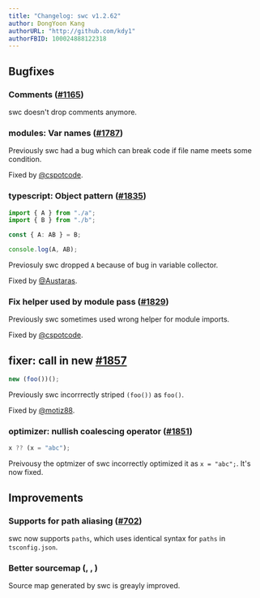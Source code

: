 ```yaml
---
title: "Changelog: swc v1.2.62"
author: DongYoon Kang
authorURL: "http://github.com/kdy1"
authorFBID: 100024888122318
---
```


## Bugfixes

### Comments ([#1165](https://github.com/swc-project/swc/issues/1165))

swc doesn't drop comments anymore.

### modules: Var names ([#1787](https://github.com/swc-project/swc/issues/1787))

Previously swc had a bug which can break code if file name meets some condition.

Fixed by [@cspotcode](https://github.com/cspotcode).

### typescript: Object pattern ([#1835](https://github.com/swc-project/swc/pull/1835))

```ts
import { A } from "./a";
import { B } from "./b";

const { A: AB } = B;

console.log(A, AB);
```

Previosuly swc dropped `A` because of bug in variable collector.

Fixed by [@Austaras](https://github.com/Austaras).

### Fix helper used by module pass ([#1829](https://github.com/swc-project/swc/pull/1829))

Previously swc sometimes used wrong helper for module imports.

Fixed by [@cspotcode](https://github.com/cspotcode).

## fixer: call in new [#1857](https://github.com/swc-project/swc/pull/1857)

```ts
new (foo())();
```

Previously swc incorrrectly striped `(foo())` as `foo()`.

Fixed by [@motiz88](https://github.com/motiz88).

### optimizer: nullish coalescing operator ([#1851](https://github.com/swc-project/swc/issues/1851))

```ts
x ?? (x = "abc");
```

Preivousy the optmizer of swc incorrectly optimized it as `x = "abc";`.
It's now fixed.

## Improvements

### Supports for path aliasing ([#702](https://github.com/swc-project/swc/issues/702))

swc now supports `paths`, which uses identical syntax for `paths` in `tsconfig.json`.

### Better sourcemap ([](https://github.com/swc-project/swc/issues/1796), [](https://github.com/swc-project/swc/issues/1713), [](https://github.com/swc-project/swc/issues/1685))

Source map generated by swc is greayly improved.
